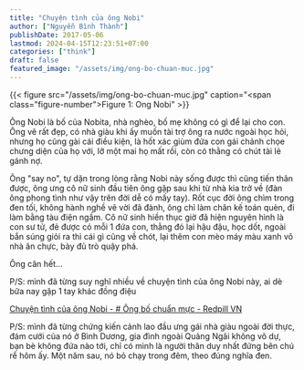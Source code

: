```yaml
---
title: "Chuyện tình của ông Nobi"
author: ["Nguyễn Bình Thành"]
publishDate: 2017-05-06
lastmod: 2024-04-15T12:23:51+07:00
categories: ["think"]
draft: false
featured_image: "/assets/img/ong-bo-chuan-muc.jpg"
---
```


{{< figure src="/assets/img/ong-bo-chuan-muc.jpg" caption="<span class=\"figure-number\">Figure 1: </span>Ong Nobi" >}}

Ông Nobi là bố của Nobita, nhà nghèo, bố mẹ không có gì để lại cho con.
Ông vẽ rất đẹp, có nhà giàu khi ấy muốn tài trợ ông ra nước ngoài học
hỏi, nhưng họ cũng gài cái điều kiện, là hốt xác giùm đứa con gái chảnh
chọe chưng diện của họ với, lỡ một mai họ mất rồi, còn có thằng có chút
tài lẻ gánh nợ.

Ông "say no", tự dặn trong lòng rằng Nobi này sống được thì cũng tiến
thân được, ông ưng cô nữ sinh đầu tiên ông gặp sau khi từ nhà kia trở về
(đàn ông phong tình như vậy trên đời dễ có mấy tay). Rốt cục đời ông
chìm trong đen tối, không hành nghề vẽ vời đã đành, ông chỉ làm chân kế
toán quèn, đi làm bằng tàu điện ngầm. Cô nữ sinh hiền thục giờ đã hiện
nguyên hình là con sư tử, đẻ được có mỗi 1 đứa con, thằng đó lại hậu
đậu, học dốt, ngoài bắn súng giỏi ra thì cái gì cũng về chót, lại thêm
con mèo máy màu xanh vô nhà ăn chực, bày đủ trò quậy phá.

Ông cân hết...

P/S: mình đã từng suy nghĩ nhiều về chuyện tình của ông Nobi này, ai dè
bữa nay gặp 1 tay khác đồng điệu

[Chuyện
tình của ông Nobi - # Ông bố chuẩn mực - Redpill VN](https://redpillvn.com/ong-bo-chuan-muc/?fbclid=IwAR3IYZcFFQZEYVqaom1KoIuHDHgzIq6jC4jt4-KA29W9jH1Xvxib6jvu6So)

P/S: mình đã từng chứng kiến cảnh lao đầu ưng gái nhà giàu ngoài đời
thực, đám cưới của nó ở Bình Dương, gia đình ngoài Quảng Ngãi không vô
dự, bạn bè không đứa nào tới, chỉ có mình là người thân duy nhất đứng
bên chú rể hôm ấy. Một năm sau, nó bỏ chạy trong đêm, theo đúng nghĩa
đen.
